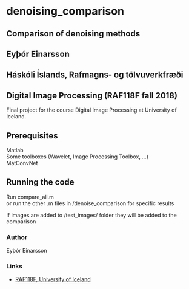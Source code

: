 # denoising_comparison
## Comparison of denoising methods
## Eyþór Einarsson
## Háskóli Íslands, Rafmagns- og tölvuverkfræði
## Digital Image Processing (RAF118F fall 2018)

Final project for the course Digital Image Processing at University of Iceland.

## Prerequisites
Matlab   
Some toolboxes (Wavelet, Image Processing Toolbox, ...)   
MatConvNet


## Running the code
Run compare_all.m   
or run the other .m files in /denoise_comparison for specific results   
    
If images are added to /test_images/ folder they will be added to the comparison

### Author
Eyþór Einarsson

### Links
* [RAF118F, University of Iceland](https://ugla.hi.is/kennsluskra/index.php?sid=&tab=nam&chapter=namskeid&id=70971020186)

